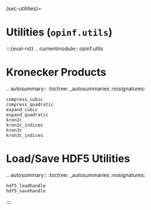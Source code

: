 (sec-utilities)=
# Utilities (`opinf.utils`)

:::{eval-rst}
.. currentmodule:: opinf.utils

Kronecker Products
==================
.. autosummary::
    :toctree: _autosummaries
    :nosignatures:

    compress_cubic
    compress_quadratic
    expand_cubic
    expand_quadratic
    kron2c
    kron2c_indices
    kron3c
    kron3c_indices

Load/Save HDF5 Utilities
========================
.. autosummary::
    :toctree: _autosummaries
    :nosignatures:

    hdf5_loadhandle
    hdf5_savehandle
:::
